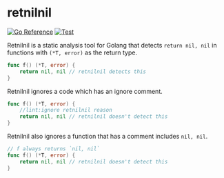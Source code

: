 # retnilnil

[![Go Reference](https://pkg.go.dev/badge/github.com/neglect-yp/retnilnil.svg)](https://pkg.go.dev/github.com/neglect-yp/retnilnil)
[![Test](https://github.com/neglect-yp/retnilnil/actions/workflows/test.yml/badge.svg)](https://github.com/neglect-yp/retnilnil/actions/workflows/test.yml)

Retnilnil is a static analysis tool for Golang that detects `return nil, nil` in functions with `(*T, error)` as the return type.

```go
func f() (*T, error) {
	return nil, nil // retnilnil detects this
}
```

Retnilnil ignores a code which has an ignore comment.

```go
func f() (*T, error) {
	//lint:ignore retnilnil reason
	return nil, nil // retnilnil doesn't detect this
}
```

Retnilnil also ignores a function that has a comment includes `nil, nil`.

```go
// f always returns `nil, nil`
func f() (*T, error) {
	return nil, nil // retnilnil doesn't detect this
}
```
